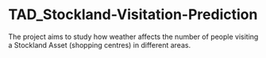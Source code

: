 # TAD_Stockland-Visitation-Prediction
The project aims to study how weather affects the number of people visiting a Stockland Asset (shopping centres) in different areas. 
